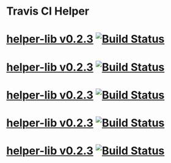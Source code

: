 # Travis CI Helper

# [helper-lib v0.2.3](https://github.com/assemble/helper-lib) [![Build Status](https://travis-ci.org/assemble/helper-lib.png)](https://travis-ci.org/assemble/helper-lib)

# [helper-lib v0.2.3](https://github.com/assemble/helper-lib) [![Build Status](https://travis-ci.org/assemble/helper-lib.png?branch=master)](https://travis-ci.org/assemble/helper-lib)

# [helper-lib v0.2.3](https://github.com/assemble/helper-lib) [![Build Status](https://travis-ci.org/assemble/helper-lib.png?branch=dev)](https://travis-ci.org/assemble/helper-lib)

# [helper-lib v0.2.3](https://github.com/assemble/helper-lib) [![Build Status](https://travis-ci.org/assemble/helper-lib.png?branch=wip-0.1.0)](https://travis-ci.org/assemble/helper-lib)

# [helper-lib v0.2.3](https://github.com/assemble/helper-lib) [![Build Status](https://travis-ci.org/assemble/helper-lib.png)](https://travis-ci.org/assemble/helper-lib)
